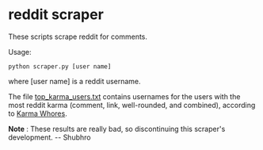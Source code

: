 
reddit scraper
===

These scripts scrape reddit for comments.

Usage:

    python scraper.py [user name]

where [user name] is a reddit username.

The file [top_karma_users.txt](top_karma_users.txt) contains usernames for the users with the most reddit karma (comment, link, well-rounded, and combined), according to [Karma Whores](http://www.karmawhores.net/). 

__Note__ : These results are really bad, so discontinuing this scraper's development. -- Shubhro